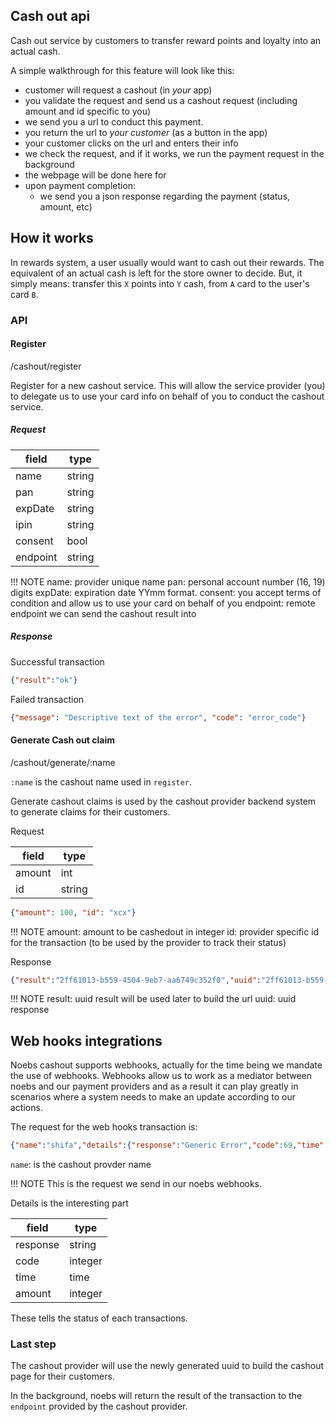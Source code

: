 ## Cash out api


Cash out service by customers to transfer reward points and loyalty into an actual cash.


A simple walkthrough for this feature will look like this:

- customer will request a cashout (in *your* app)
- you validate the request and send us a cashout request (including amount and id specific to you)
- we send you a url to conduct this payment. 
- you return the url to *your customer* (as a button in the app)
- your customer clicks on the url and enters their info
- we check the request, and if it works, we run the payment request in the background
- the webpage will be done here for
- upon payment completion:
    - we send you a json response regarding the payment (status, amount, etc)

## How it works

In rewards system, a user usually would want to cash out their rewards. The equivalent of an actual cash is left for the store owner to decide. But, it simply means: transfer this `X` points into `Y` cash, from `A` card to the user's card `B`.


### API


#### Register

/cashout/register

Register for a new cashout service. This will allow the service provider (you) to delegate us to use your card info on behalf of you to conduct the cashout service.


##### Request

| field | type |
|-------|-------|
| name | string |
| pan | string |
| expDate | string |
| ipin | string |
| consent | bool |
| endpoint | string |

!!! NOTE
 name: provider unique name
 pan: personal account number (16, 19) digits
 expDate: expiration date YYmm format.
 consent: you accept terms of condition and allow us to use your card on behalf of you
 endpoint: remote endpoint we can send the cashout result into


##### Response

Successful transaction
```json
{"result":"ok"}
```

Failed transaction

```json
{"message": "Descriptive text of the error", "code": "error_code"}
```


#### Generate Cash out claim

/cashout/generate/:name

`:name` is the cashout name used in `register`. 

Generate cashout claims is used by the cashout provider backend system to generate claims for their customers.


Request


| field | type |
|-------|------|
| amount | int |
| id | string |

```json
{"amount": 100, "id": "xcx"}
```

!!! NOTE
amount: amount to be cashedout in integer
id: provider specific id for the transaction (to be used by the provider to track their status)

Response

```json
{"result":"2ff61013-b559-4504-9eb7-aa6749c352f0","uuid":"2ff61013-b559-4504-9eb7-aa6749c352f0"}
```

!!! NOTE
    result: uuid result will be used later to build the url
    uuid: uuid response


## Web hooks integrations

Noebs cashout supports webhooks, actually for the time being we mandate the use of webhooks. Webhooks allow us to work as a mediator between noebs and our payment providers and as a result it can play greatly in scenarios where a system needs to make an update according to our actions.

The request for the web hooks transaction is:

```json
{"name":"shifa","details":{"response":"Generic Error","code":69,"time":"0001-01-01T00:00:00Z","amount":0}}
```
`name`: is the cashout provder name

!!! NOTE
  This is the request we send in our noebs webhooks.


Details is the interesting part

| field | type |
| ------|------|
| response | string |
| code | integer|
| time | time |
| amount | integer |

These tells the status of each transactions.

### Last step

The cashout provider will use the newly generated uuid to build the cashout page for their customers.

In the background, noebs will return the result of the transaction to the `endpoint` provided by the cashout provider.